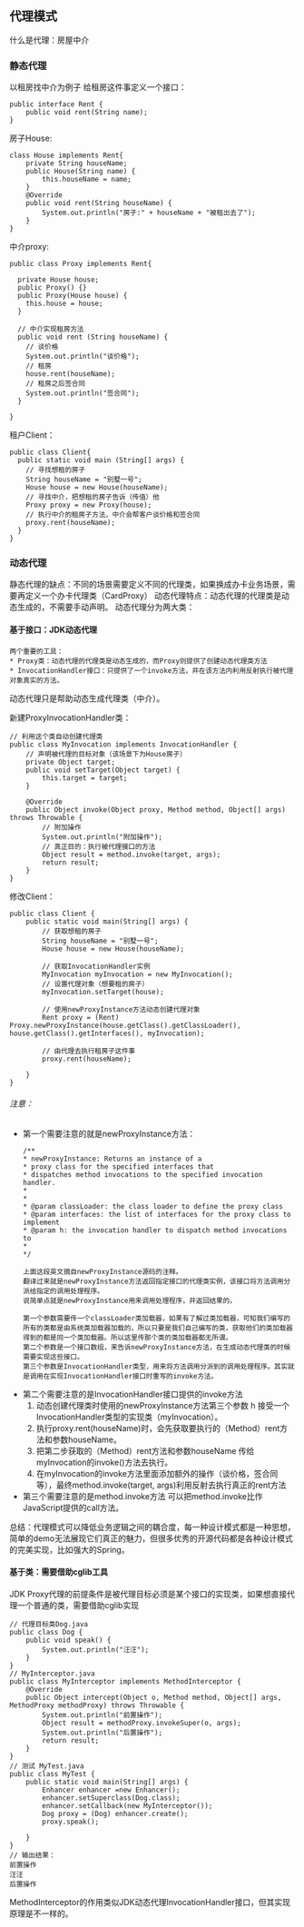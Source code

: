 ## 代理模式


什么是代理：房屋中介
### 静态代理
以租房找中介为例子
给租房这件事定义一个接口：
```
public interface Rent {
    public void rent(String name);
}
```
房子House:
```
class House implements Rent{
    private String houseName;
    public House(String name) {
        this.houseName = name;
    }
    @Override
    public void rent(String houseName) {
        System.out.println("房子:" + houseName + "被租出去了");
    }
}
```
中介proxy:
```
public class Proxy implements Rent{
  
  private House house;
  public Proxy() {}
  public Proxy(House house) {
    this.house = house;
  }

  // 中介实现租房方法
  public void rent (String houseName) {
    // 谈价格
    System.out.println("谈价格");
    // 租房
    house.rent(houseName);
    // 租房之后签合同
    System.out.println("签合同");
  }
 
}
```
租户Client：
```
public class Client{
  public static void main (String[] args) {
    // 寻找想租的房子
    String houseName = "别墅一号";
    House house = new House(houseName);
    // 寻找中介，把想租的房子告诉（传值）他
    Proxy proxy = new Proxy(house);
    // 执行中介的租房子方法，中介会帮客户谈价格和签合同
    proxy.rent(houseName);
  }
}
```
### 动态代理
静态代理的缺点：不同的场景需要定义不同的代理类，如果换成办卡业务场景，需要再定义一个办卡代理类（CardProxy）
动态代理特点：动态代理的代理类是动态生成的，不需要手动声明。
动态代理分为两大类：
#### 基于接口：JDK动态代理
    两个重要的工具：
    * Proxy类：动态代理的代理类是动态生成的，而Proxy则提供了创建动态代理类方法
    * InvocationHandler接口：只提供了一个invoke方法，并在该方法内利用反射执行被代理对象真实的方法。


动态代理只是帮助动态生成代理类（中介）。

新建ProxyInvocationHandler类：
```
// 利用这个类自动创建代理类
public class MyInvocation implements InvocationHandler {
    // 声明被代理的目标对象（该场景下为House房子）
    private Object target;
    public void setTarget(Object target) {
        this.target = target;
    }

    @Override
    public Object invoke(Object proxy, Method method, Object[] args) throws Throwable {
        // 附加操作
        System.out.println("附加操作");
        // 真正目的：执行被代理接口的方法
        Object result = method.invoke(target, args);
        return result;
    }
}
```
修改Client：
```
public class Client {
    public static void main(String[] args) {
        // 获取想租的房子
        String houseName = "别墅一号";
        House house = new House(houseName);

        // 获取InvocationHandler实例
        MyInvocation myInvocation = new MyInvocation();
        // 设置代理对象（想要租的房子）
        myInvocation.setTarget(house);

        // 使用newProxyInstance方法动态创建代理对象
        Rent proxy = (Rent) Proxy.newProxyInstance(house.getClass().getClassLoader(), house.getClass().getInterfaces(), myInvocation);

        // 由代理去执行租房子这件事
        proxy.rent(houseName);

    }
}
```
###### 注意：
* 第一个需要注意的就是newProxyInstance方法：
  ```
  /**
  * newProxyInstance: Returns an instance of a 
  * proxy class for the specified interfaces that
  * dispatches method invocations to the specified invocation handler.
  *
  *
  * @param classLoader: the class loader to define the proxy class
  * @param interfaces: the list of interfaces for the proxy class to implement
  * @param h: the invocation handler to dispatch method invocations to
  *
  */

  上面这段英文摘自newProxyInstance源码的注释。
  翻译过来就是newProxyInstance方法返回指定接口的代理类实例，该接口将方法调用分派给指定的调用处理程序。
  说简单点就是newProxyInstance用来调用处理程序，并返回结果的。

  第一个参数需要传一个classLoader类加载器，如果有了解过类加载器，可知我们编写的所有的类都是由系统类加载器加载的，所以只要是我们自己编写的类，获取他们的类加载器得到的都是同一个类加载器。所以这里传那个类的类加载器都无所谓。
  第二个参数是一个接口数组，来告诉newProxyInstance方法，在生成动态代理类的时候需要实现这些接口。
  第三个参数是InvocationHandler类型，用来将方法调用分派到的调用处理程序。其实就是调用在实现InvocationHandler接口时重写的invoke方法。
  ```
* 第二个需要注意的是InvocationHandler接口提供的invoke方法
  1. 动态创建代理类时使用的newProxyInstance方法第三个参数 h 接受一个InvocationHandler类型的实现类（myInvocation）。
  2. 执行proxy.rent(houseName)时，会先获取要执行的（Method）rent方法和参数houseName。
  3. 把第二步获取的（Method）rent方法和参数houseName 传给myInvocation的invoke()方法去执行。
  4. 在myInvocation的invoke方法里面添加额外的操作（谈价格，签合同等），最终method.invoke(target, args)利用反射去执行真正的rent方法
* 第三个需要注意的是method.invoke方法
  可以把method.invoke比作JavaScript提供的call方法。

总结：代理模式可以降低业务逻辑之间的耦合度，每一种设计模式都是一种思想，简单的demo无法展现它们真正的魅力，但很多优秀的开源代码都是各种设计模式的完美实现，比如强大的Spring。


#### 基于类：需要借助cglib工具
JDK Proxy代理的前提条件是被代理目标必须是某个接口的实现类，如果想直接代理一个普通的类，需要借助cglib实现
```
// 代理目标类Dog.java
public class Dog {
    public void speak() {
        System.out.println("汪汪");
    }
}
// MyInterceptor.java
public class MyInterceptor implements MethodInterceptor {
    @Override
    public Object intercept(Object o, Method method, Object[] args, MethodProxy methodProxy) throws Throwable {
        System.out.println("前置操作");
        Object result = methodProxy.invokeSuper(o, args);
        System.out.println("后置操作");
        return result;
    }
}
// 测试 MyTest.java
public class MyTest {
    public static void main(String[] args) {
        Enhancer enhancer =new Enhancer();
        enhancer.setSuperclass(Dog.class);
        enhancer.setCallback(new MyInterceptor());
        Dog proxy = (Dog) enhancer.create();
        proxy.speak();

    }
}
// 输出结果：
前置操作
汪汪
后置操作
```
MethodInterceptor的作用类似JDK动态代理InvocationHandler接口，但其实现原理是不一样的。
<!-- #### 基于java字节码：借助javasist工具 -->